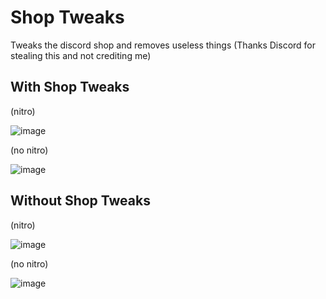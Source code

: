 # Shop Tweaks

Tweaks the discord shop and removes useless things
(Thanks Discord for stealing this and not crediting me)

## With Shop Tweaks

(nitro)

![image](https://github.com/DTACat/Custom-Effects-And-Decorations-Discord-Theme/assets/141873540/98a9fa69-7f84-4c02-aedb-a6571054f826)

(no nitro)

![image](https://github.com/DTACat/Custom-Effects-And-Decorations-Discord-Theme/assets/141873540/633e7f48-3536-4c0a-985b-d79677859cd6)

## Without Shop Tweaks

(nitro)

![image](https://github.com/DTACat/Custom-Effects-And-Decorations-Discord-Theme/assets/141873540/33bdbf68-6f3f-4cf4-bb44-46f1f341049b)

(no nitro)

![image](https://github.com/DTACat/Custom-Effects-And-Decorations-Discord-Theme/assets/141873540/cc15f3cd-5107-4562-9b90-5bb59fc1e8eb)
